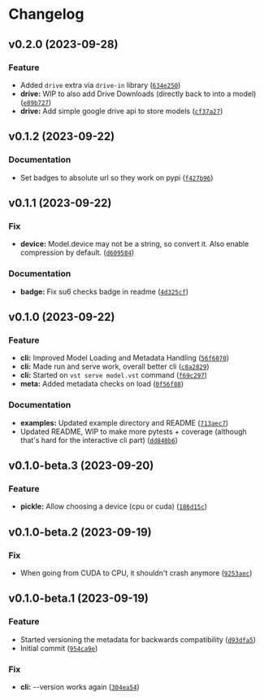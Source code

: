 # Changelog

<!--next-version-placeholder-->

## v0.2.0 (2023-09-28)

### Feature

* Added `drive` extra via `drive-in` library ([`634e250`](https://github.com/trialandsuccess/verysimpletransformers/commit/634e250690c091c5b527b9fd4bd9bcc660c5e88c))
* **drive:** WIP to also add Drive Downloads (directly back to into a model) ([`e89b727`](https://github.com/trialandsuccess/verysimpletransformers/commit/e89b72762c4d76f4ca1f9442317d47a03517051c))
* **drive:** Add simple google drive api to store models ([`cf37a27`](https://github.com/trialandsuccess/verysimpletransformers/commit/cf37a271e17a479a2482d9a325a8beed6aa38a6c))

## v0.1.2 (2023-09-22)

### Documentation

* Set badges to absolute url so they work on pypi ([`f427b96`](https://github.com/trialandsuccess/verysimpletransformers/commit/f427b9629cae22de22c12ac53c0a1acb1c02e9aa))

## v0.1.1 (2023-09-22)

### Fix

* **device:** Model.device may not be a string, so convert it. Also enable compression by default. ([`d609584`](https://github.com/trialandsuccess/verysimpletransformers/commit/d609584abd384064388d20a1ae5650d5ca05800b))

### Documentation

* **badge:** Fix su6 checks badge in readme ([`4d325cf`](https://github.com/trialandsuccess/verysimpletransformers/commit/4d325cf2ccf271bb896b650a15643efc5aa422fc))

## v0.1.0 (2023-09-22)

### Feature

* **cli:** Improved Model Loading and Metadata Handling ([`56f6070`](https://github.com/trialandsuccess/verysimpletransformers/commit/56f6070ef8031eeff5f563b39b5132bd40e91dbe))
* **cli:** Made run and serve work, overall better cli ([`c8a2829`](https://github.com/trialandsuccess/verysimpletransformers/commit/c8a2829131f1544fcad0c31ca94e8d7ffe2ada70))
* **cli:** Started on `vst serve model.vst` command ([`f69c297`](https://github.com/trialandsuccess/verysimpletransformers/commit/f69c29702c2fe4a99240c3ceed92b75cf607fe7c))
* **meta:** Added metadata checks on load ([`0f56f88`](https://github.com/trialandsuccess/verysimpletransformers/commit/0f56f88126ce94ae0ef3fa3395874d1f17d7338b))

### Documentation

* **examples:** Updated example directory and README ([`713aec7`](https://github.com/trialandsuccess/verysimpletransformers/commit/713aec7654540f84ffd803c81ad889779e8dc088))
* Updated README, WIP to make more pytests + coverage (although that's hard for the interactive cli part) ([`dd840b6`](https://github.com/trialandsuccess/verysimpletransformers/commit/dd840b6be7a6f045203b30fd79021beae8fe9f64))

## v0.1.0-beta.3 (2023-09-20)

### Feature

* **pickle:** Allow choosing a device (cpu or cuda) ([`186d15c`](https://github.com/trialandsuccess/verysimpletransformers/commit/186d15c88cee2c99d45f1bee3b743d2210be58f1))

## v0.1.0-beta.2 (2023-09-19)

### Fix

* When going from CUDA to CPU, it shouldn't crash anymore ([`9253aec`](https://github.com/trialandsuccess/verysimpletransformers/commit/9253aec866cea3f1480cce5a7c99435eeffd22c6))

## v0.1.0-beta.1 (2023-09-19)

### Feature

* Started versioning the metadata for backwards compatibility ([`d93dfa5`](https://github.com/trialandsuccess/verysimpletransformers/commit/d93dfa5005db9730bc3a83b722178b92302ad352))
* Initial commit ([`954ca9e`](https://github.com/trialandsuccess/verysimpletransformers/commit/954ca9ea57e73d1d6ff5c5d01b8e34446e1bd8b4))

### Fix

* **cli:** --version works again ([`304ea54`](https://github.com/trialandsuccess/verysimpletransformers/commit/304ea542f0fb6233cad2db09192027793b24bf31))
